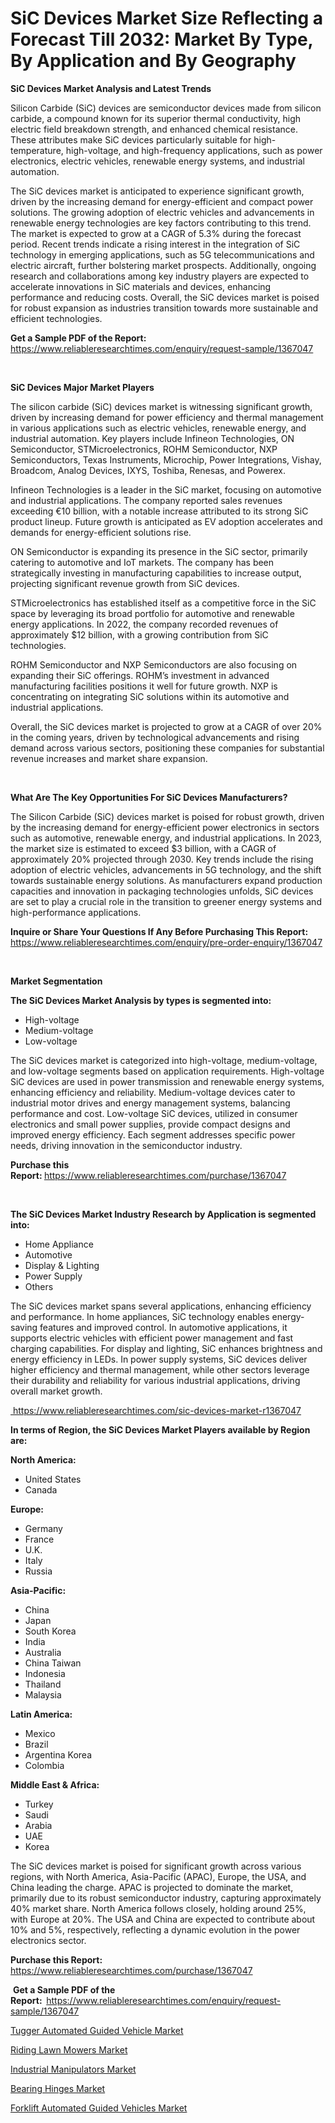 <p><h1>SiC Devices Market Size Reflecting a Forecast Till 2032: Market By Type, By Application and By Geography</h1></p><p><strong>SiC Devices Market Analysis and Latest Trends</strong></p>
<p><p>Silicon Carbide (SiC) devices are semiconductor devices made from silicon carbide, a compound known for its superior thermal conductivity, high electric field breakdown strength, and enhanced chemical resistance. These attributes make SiC devices particularly suitable for high-temperature, high-voltage, and high-frequency applications, such as power electronics, electric vehicles, renewable energy systems, and industrial automation. </p><p>The SiC devices market is anticipated to experience significant growth, driven by the increasing demand for energy-efficient and compact power solutions. The growing adoption of electric vehicles and advancements in renewable energy technologies are key factors contributing to this trend. The market is expected to grow at a CAGR of 5.3% during the forecast period. Recent trends indicate a rising interest in the integration of SiC technology in emerging applications, such as 5G telecommunications and electric aircraft, further bolstering market prospects. Additionally, ongoing research and collaborations among key industry players are expected to accelerate innovations in SiC materials and devices, enhancing performance and reducing costs. Overall, the SiC devices market is poised for robust expansion as industries transition towards more sustainable and efficient technologies.</p></p>
<p><strong>Get a Sample PDF of the Report:&nbsp;</strong> <a href="https://www.reliableresearchtimes.com/enquiry/request-sample/1367047?utm_campaign=3047&utm_medium=2&utm_source=Github&utm_content=ia&utm_term=22032025&utm_id=sic-devices">https://www.reliableresearchtimes.com/enquiry/request-sample/1367047</a></p>
<p>&nbsp;</p>
<p><strong>SiC Devices Major Market Players</strong></p>
<p><p>The silicon carbide (SiC) devices market is witnessing significant growth, driven by increasing demand for power efficiency and thermal management in various applications such as electric vehicles, renewable energy, and industrial automation. Key players include Infineon Technologies, ON Semiconductor, STMicroelectronics, ROHM Semiconductor, NXP Semiconductors, Texas Instruments, Microchip, Power Integrations, Vishay, Broadcom, Analog Devices, IXYS, Toshiba, Renesas, and Powerex.</p><p>Infineon Technologies is a leader in the SiC market, focusing on automotive and industrial applications. The company reported sales revenues exceeding €10 billion, with a notable increase attributed to its strong SiC product lineup. Future growth is anticipated as EV adoption accelerates and demands for energy-efficient solutions rise.</p><p>ON Semiconductor is expanding its presence in the SiC sector, primarily catering to automotive and IoT markets. The company has been strategically investing in manufacturing capabilities to increase output, projecting significant revenue growth from SiC devices.</p><p>STMicroelectronics has established itself as a competitive force in the SiC space by leveraging its broad portfolio for automotive and renewable energy applications. In 2022, the company recorded revenues of approximately $12 billion, with a growing contribution from SiC technologies.</p><p>ROHM Semiconductor and NXP Semiconductors are also focusing on expanding their SiC offerings. ROHM’s investment in advanced manufacturing facilities positions it well for future growth. NXP is concentrating on integrating SiC solutions within its automotive and industrial applications.</p><p>Overall, the SiC devices market is projected to grow at a CAGR of over 20% in the coming years, driven by technological advancements and rising demand across various sectors, positioning these companies for substantial revenue increases and market share expansion.</p></p>
<p>&nbsp;</p>
<p><strong>What Are The Key Opportunities For SiC Devices Manufacturers?</strong></p>
<p><p>The Silicon Carbide (SiC) devices market is poised for robust growth, driven by the increasing demand for energy-efficient power electronics in sectors such as automotive, renewable energy, and industrial applications. In 2023, the market size is estimated to exceed $3 billion, with a CAGR of approximately 20% projected through 2030. Key trends include the rising adoption of electric vehicles, advancements in 5G technology, and the shift towards sustainable energy solutions. As manufacturers expand production capacities and innovation in packaging technologies unfolds, SiC devices are set to play a crucial role in the transition to greener energy systems and high-performance applications.</p></p>
<p><strong>Inquire or Share Your Questions If Any Before Purchasing This Report:</strong> <a href="https://www.reliableresearchtimes.com/enquiry/pre-order-enquiry/1367047?utm_campaign=3047&utm_medium=2&utm_source=Github&utm_content=ia&utm_term=22032025&utm_id=sic-devices">https://www.reliableresearchtimes.com/enquiry/pre-order-enquiry/1367047</a></p>
<p>&nbsp;</p>
<p><strong>Market Segmentation</strong></p>
<p><strong>The SiC Devices Market Analysis by types is segmented into:</strong></p>
<p><ul><li>High-voltage</li><li>Medium-voltage</li><li>Low-voltage</li></ul></p>
<p><p>The SiC devices market is categorized into high-voltage, medium-voltage, and low-voltage segments based on application requirements. High-voltage SiC devices are used in power transmission and renewable energy systems, enhancing efficiency and reliability. Medium-voltage devices cater to industrial motor drives and energy management systems, balancing performance and cost. Low-voltage SiC devices, utilized in consumer electronics and small power supplies, provide compact designs and improved energy efficiency. Each segment addresses specific power needs, driving innovation in the semiconductor industry.</p></p>
<p><strong>Purchase this Report:&nbsp;</strong><a href="https://www.reliableresearchtimes.com/purchase/1367047?utm_campaign=3047&utm_medium=2&utm_source=Github&utm_content=ia&utm_term=22032025&utm_id=sic-devices">https://www.reliableresearchtimes.com/purchase/1367047</a></p>
<p>&nbsp;</p>
<p><strong>The SiC Devices Market Industry Research by Application is segmented into:</strong></p>
<p><ul><li>Home Appliance</li><li>Automotive</li><li>Display & Lighting</li><li>Power Supply</li><li>Others</li></ul></p>
<p><p>The SiC devices market spans several applications, enhancing efficiency and performance. In home appliances, SiC technology enables energy-saving features and improved control. In automotive applications, it supports electric vehicles with efficient power management and fast charging capabilities. For display and lighting, SiC enhances brightness and energy efficiency in LEDs. In power supply systems, SiC devices deliver higher efficiency and thermal management, while other sectors leverage their durability and reliability for various industrial applications, driving overall market growth.</p></p>
<p><a href="https://www.reliableresearchtimes.com/sic-devices-market-r1367047?utm_campaign=3047&utm_medium=2&utm_source=Github&utm_content=ia&utm_term=22032025&utm_id=sic-devices">&nbsp;https://www.reliableresearchtimes.com/sic-devices-market-r1367047</a></p>
<p><strong>In terms of Region, the SiC Devices Market Players available by Region are:</strong></p>
<p>
    <p> <strong> North America: </strong>
        <ul>
            <li>United States</li>
            <li>Canada</li>
        </ul>
        </p> 
    <p> <strong> Europe: </strong>
        <ul>
            <li>Germany</li>
            <li>France</li>
            <li>U.K.</li>
            <li>Italy</li>
            <li>Russia</li>
        </ul>
        </p> 
    <p> <strong> Asia-Pacific: </strong>
        <ul>
            <li>China</li>
            <li>Japan</li>
            <li>South Korea</li>
            <li>India</li>
            <li>Australia</li>
            <li>China Taiwan</li>
            <li>Indonesia</li>
            <li>Thailand</li>
            <li>Malaysia</li>
        </ul>
        </p> 
    <p> <strong> Latin America: </strong>
        <ul>
            <li>Mexico</li>
            <li>Brazil</li>
            <li>Argentina Korea</li>
            <li>Colombia</li>
        </ul>
        </p> 
    <p> <strong> Middle East & Africa: </strong>
        <ul>
            <li>Turkey</li>
            <li>Saudi</li>
            <li>Arabia</li>
            <li>UAE</li>
            <li>Korea</li>
        </ul>
    </p>
    </p>
<p><p>The SiC devices market is poised for significant growth across various regions, with North America, Asia-Pacific (APAC), Europe, the USA, and China leading the charge. APAC is projected to dominate the market, primarily due to its robust semiconductor industry, capturing approximately 40% market share. North America follows closely, holding around 25%, with Europe at 20%. The USA and China are expected to contribute about 10% and 5%, respectively, reflecting a dynamic evolution in the power electronics sector.</p></p>
<p><strong>Purchase this Report: </strong><a href="https://www.reliableresearchtimes.com/purchase/1367047?utm_campaign=3047&utm_medium=2&utm_source=Github&utm_content=ia&utm_term=22032025&utm_id=sic-devices">https://www.reliableresearchtimes.com/purchase/1367047</a></p>
<p>&nbsp;<strong>Get a Sample PDF of the Report:&nbsp;&nbsp;</strong><a href="https://www.reliableresearchtimes.com/enquiry/request-sample/1367047?utm_campaign=3047&utm_medium=2&utm_source=Github&utm_content=ia&utm_term=22032025&utm_id=sic-devices">https://www.reliableresearchtimes.com/enquiry/request-sample/1367047</a></p>
<p><strong></strong></p>
<p><p><a href="https://www.linkedin.com/pulse/tugger-automated-guided-vehicle-market-forecasts-trends-impact-ayntf?utm_campaign=3047&utm_medium=2&utm_source=Github&utm_content=ia&utm_term=22032025&utm_id=sic-devices">Tugger Automated Guided Vehicle Market</a></p><p><a href="https://www.linkedin.com/pulse/market-insights-global-riding-lawn-mowers-forecast-innovation-wrbbf?utm_campaign=3047&utm_medium=2&utm_source=Github&utm_content=ia&utm_term=22032025&utm_id=sic-devices">Riding Lawn Mowers Market</a></p><p><a href="https://www.linkedin.com/pulse/strategic-insights-global-industrial-manipulators-market-buwvf?utm_campaign=3047&utm_medium=2&utm_source=Github&utm_content=ia&utm_term=22032025&utm_id=sic-devices">Industrial Manipulators Market</a></p><p><a href="https://www.linkedin.com/pulse/examining-bearing-hingesmarket-factorsinfluencing-revenue-9vwaf?utm_campaign=3047&utm_medium=2&utm_source=Github&utm_content=ia&utm_term=22032025&utm_id=sic-devices">Bearing Hinges Market</a></p><p><a href="https://www.linkedin.com/pulse/forklift-automated-guided-vehicles-market-analysis-anticipated-m8nef?utm_campaign=3047&utm_medium=2&utm_source=Github&utm_content=ia&utm_term=22032025&utm_id=sic-devices">Forklift Automated Guided Vehicles Market</a></p></p>